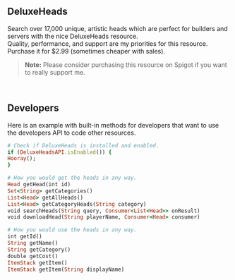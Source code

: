 ## DeluxeHeads
Search over 17,000 unique, artistic heads which are perfect for builders and servers with the nice DeluxeHeads resource.</br>
Quality, performance, and support are my priorities for this resource. Purchase it for $2.99 (sometimes cheaper with sales).
> **Note:**  Please consider purchasing this resource on Spigot if you want to really support me.
</br>

## Developers
Here is an example with built-in methods for developers that want to use the developers API to code other resources.
```ruby
# Check if DeluxeHeads is installed and enabled.
if (DeluxeHeadsAPI.isEnabled()) {
Hooray();
}

# How you would get the heads in any way.
Head getHead(int id)
Set<String> getCategories()
List<Head> getAllHeads()
List<Head> getCategoryHeads(String category)
void searchHeads(String query, Consumer<List<Head>> onResult)
void downloadHead(String playerName, Consumer<Head> consumer)

# How you would use the heads in any way.
int getId()
String getName()
String getCategory()
double getCost()
ItemStack getItem()
ItemStack getItem(String displayName)
```